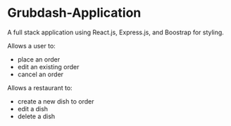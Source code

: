 # Grubdash-Application

A full stack application using React.js, Express.js, and Boostrap for styling.

Allows a user to:
- place an order
- edit an existing order
- cancel an order

Allows a restaurant to:
- create a new dish to order
- edit a dish
- delete a dish
